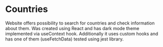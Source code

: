 # Countries

Website offers possibility to search for countries and check information about them. Was created using React and has dark mode theme implemented via useContext hook. Additionally it uses custom hooks and has one of them (useFetchData) tested using jest library.

